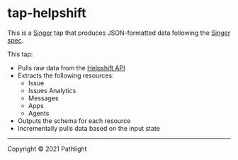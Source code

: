 # tap-helpshift

This is a [Singer](https://singer.io) tap that produces JSON-formatted data
following the [Singer
spec](https://github.com/singer-io/getting-started/blob/master/SPEC.md).

This tap:

- Pulls raw data from the [Helpshift API](https://apidocs.helpshift.com/#/)
- Extracts the following resources:
  - Issue
  - Issues Analytics
  - Messages
  - Apps
  - Agents   
- Outputs the schema for each resource
- Incrementally pulls data based on the input state

---

Copyright &copy; 2021 Pathlight
